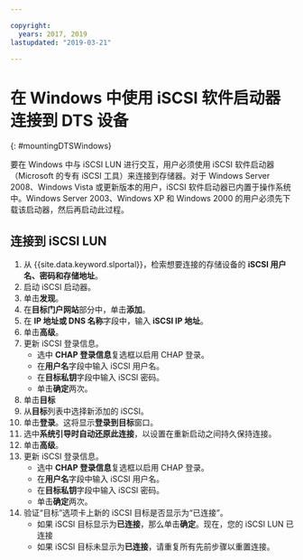 ```yaml
---

copyright:
  years: 2017, 2019
lastupdated: "2019-03-21"

---
```



# 在 Windows 中使用 iSCSI 软件启动器连接到 DTS 设备
{: #mountingDTSWindows}

要在 Windows 中与 iSCSI LUN 进行交互，用户必须使用 iSCSI 软件启动器（Microsoft 的专有 iSCSI 工具）来连接到存储器。对于 Windows Server 2008、Windows Vista 或更新版本的用户，iSCSI 软件启动器已内置于操作系统中。Windows Server 2003、Windows XP 和 Windows 2000 的用户必须先下载该启动器，然后再启动此过程。

## 连接到 iSCSI LUN

1. 从 {{site.data.keyword.slportal}}，检索想要连接的存储设备的 **iSCSI 用户名、密码和存储地址**。
2. 启动 iSCSI 启动器。
3. 单击**发现**。
4. 在**目标门户网站**部分中，单击**添加**。
5. 在 **IP 地址或 DNS 名称**字段中，输入 **iSCSI IP 地址**。
6. 单击**高级**。
7. 更新 iSCSI 登录信息。
   - 选中 **CHAP 登录信息**复选框以启用 CHAP 登录。
   - 在**用户名**字段中输入 iSCSI 用户名。
   - 在**目标私钥**字段中输入 iSCSI 密码。
   - 单击**确定**两次。
8. 单击**目标**
9. 从**目标**列表中选择新添加的 iSCSI。
10. 单击**登录**。这将显示**登录到目标**窗口。
11. 选中**系统引导时自动还原此连接**，以设置在重新启动之间持久保持连接。
12. 单击**高级**。
13. 更新 iSCSI 登录信息。
    - 选中 **CHAP 登录信息**复选框以启用 CHAP 登录。
    - 在**用户名**字段中输入 iSCSI 用户名。
    - 在**目标私钥**字段中输入 iSCSI 密码。
    - 单击**确定**两次。
14. 验证“目标”选项卡上新的 iSCSI 目标是否显示为“已连接”。
    - 如果 iSCSI 目标显示为**已连接**，那么单击**确定**。现在，您的 iSCSI LUN 已连接
    - 如果 iSCSI 目标未显示为**已连接**，请重复所有先前步骤以重置连接。
